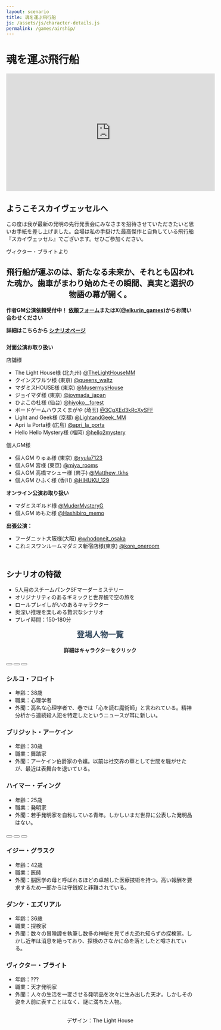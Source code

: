 ```yaml
---
layout: scenario
title: 魂を運ぶ飛行船
js: /assets/js/character-details.js
permalink: /games/airship/
---
```

<head>
  <link href="https://fonts.googleapis.com/css2?family=Corsiva&display=swap" rel="stylesheet">
<link href="https://fonts.googleapis.com/css2?family=Zen+Antique&display=swap" rel="stylesheet">
</head>
<body class="airship-body">

<div class="airship-page">
  <h1 class="airship-title">魂を運ぶ飛行船</h1>
    <div class="youtube-video">
    <iframe width="560" height="315" src="https://www.youtube.com/embed/CGUW9D_zud0?si=5S07EPFql00AvKt4" title="YouTube video player" frameborder="0" allow="accelerometer; autoplay; clipboard-write; encrypted-media; gyroscope; picture-in-picture; web-share" referrerpolicy="strict-origin-when-cross-origin" allowfullscreen></iframe>
  </div>
  <div class="airship-intro">
    <p></p>
    <h2>ようこそスカイヴェッセルへ</h2>
    <p>この度は我が最新の発明の先行発表会にみなさまを招待させていただきたいと思いお手紙を差し上げました。会場は私の手掛けた最高傑作と自負している飛行船『スカイヴェッセル』でございます。ぜひご参加ください。</p>
    <p>ヴィクター・ブライトより</p>
    <h2 style="text-align: center;">飛行船が運ぶのは、新たなる未来か、それとも囚われた魂か。歯車がまわり始めたその瞬間、真実と選択の物語の幕が開く。</h2>
    <p><strong>作者GM公演依頼受付中！ <a href="https://docs.google.com/forms/d/e/1FAIpQLSdvYiCCpnGYRWRMhR2xolNbq435mh-z5PGKnVXLRX3-8yxRJA/viewform?usp=dialog">依頼フォーム</a>またはX(<a href="https://x.com/elkurin_games">@elkurin_games</a>)からお問い合わせください</strong></p>
    <p><strong>詳細はこちらから <a
    href="https://thelighthouse-mm.com/thelighthousex%e5%a4%a9%e6%89%8d%e3%82%af%e3%83%aa%e3%82%a8%e3%82%a4%e3%82%bf%e3%83%bc%e3%80%8c%e3%81%88%e3%82%8b%e3%80%8d%e3%82%b3%e3%83%a9%e3%83%9c%e4%bd%9c%e5%93%81%ef%bc%81/">シナリオページ</a></strong></p>
  </div>

  <div class="airship-info" style="margin-top:25px">
    <p><strong>対面公演お取り扱い</strong></p>
    <p>店舗様</p>
    <ul>
      <li>The Light House様 (北九州) <a href="https://x.com/TheLightHouseMM">@TheLightHouseMM</a></li>
      <li>クインズワルツ様 (東京) <a
      href="https://x.com/queens_waltz">@queens_waltz</a></li>
      <li>マダミスHOUSE様 (東京) <a href="https://x.com/MudermysHouse">@MusermysHouse</a></li>
      <li>ジョイマダ様 (東京) <a
      href="https://x.com/joymada_japan">@joymada_japan</a></li>
      <li>ひよこの杜様 (仙台) <a href="https://x.com/hiyoko__forest">@hiyoko__forest</a></li>
      <li>ボードゲームハウスくまがや (埼玉) <a
      href="https://x.com/3CgXEd3kRcXySFF">@3CgXEd3kRcXySFF</a></li>
      <li>Light and Geek様 (京都) <a
      href="https://x.com/LightandGeek_MM">@LightandGeek_MM</a></li>
      <li>Apri la Porta様 (広島) <a
      href="https://x.com/apri_la_porta">@apri_la_porta</a></li>
      <li>Hello Hello Mystery様 (福岡) <a
      href="https://x.com/hello2mystery">@hello2mystery</a></li>
    </ul>
    <p>個人GM様</p>
    <ul>
      <li>個人GM りゅぁ様 (東京) <a
      href="https://x.com/ryula7123">@ryula7123</a></li>
      <li>個人GM 宮様 (東京) <a href="https://x.com/miya_rooms">@miya_rooms</a></li>
      <li>個人GM 高橋マシュー様 (岩手) <a
      href="https://x.com/Matthew_tkhs">@Matthew_tkhs</a></li>
      <li>個人GM ひふく様 (香川) <a
      href="https://x.com/HIHUKU_129">@HIHUKU_129</a></li>
    </ul>
    <p><strong>オンライン公演お取り扱い</strong></p>
    <ul>
      <li>マダミスギルド様 <a
      href="https://x.com/MurderMysteryG">@MuderMysteryG</a></li>
      <li>個人GM めもた様 <a
      href="https://x.com/Hashibiro_memo">@Hashibiro_memo</a></li>
    </ul>
    <p><strong>出張公演：</strong></p>
    <ul>
      <li>フーダニット大阪様(大阪) <a
      href="https://x.com/whodoneit_osaka">@whodoneit_osaka</a></li>
      <li>これミスワンルームマダミス新宿店様(東京) <a
      href="https://x.com/kore_oneroom">@kore_oneroom</a></li>
    </ul>
  </div>

  <div class="airship-details" style="margin-top:50px;">
    <h2>シナリオの特徴</h2>
    <ul>
      <li>5人用のスチームパンクSFマーダーミステリー</li>
      <li>オリジナリティのあるギミックと世界観で空の旅を</li>
      <li>ロールプレイしがいのあるキャラクター</li>
      <li>奥深い推理を楽しめる贅沢なシナリオ</li>
      <li>プレイ時間：150-180分</li>
    </ul>
  </div>

  <div class="airship-characters">
    <h2 style="color:#34495e; margin-top:10px;text-align:center; font-family: 'Zen Antique', serif;">登場人物一覧</h2>
    <p style="text-align:center;"><strong>詳細はキャラクターをクリック</strong></p>
    <div class="characters-container">
      <button class="animated-button char-button button-silco" style="font-family: 'Corsiva', cursive;" data-target="#silco-details"></button>
      <button class="animated-button char-button button-bridget" style="font-family: 'Corsiva', cursive;" data-target="#bridget-details"></button>
      <button class="animated-button char-button button-heimer" style="font-family: 'Corsiva', cursive;" data-target="#heimer-details"></button>
    </div>
    <div id="silco-details" class="character-details silco-details">
      <h3>シルコ・フロイト</h3>
      <ul>
        <li>年齢：38歳</li>
        <li>職業：心理学者</li>
        <li>外聞：高名な心理学者で、巷では「心を読む魔術師」と言われている。精神分析から連続殺人犯を特定したというニュースが耳に新しい。</li>
      </ul>
    </div>
    <div id="bridget-details" class="character-details bridget-details">
      <h3>ブリジット・アーケイン</h3>
      <ul>
        <li>年齢：30歳</li>
        <li>職業：舞踏家</li>
        <li>外聞：アーケイン伯爵家の令嬢。以前は社交界の華として世間を騒がせたが、最近は表舞台を退いている。</li>
      </ul>
    </div>
    <div id="heimer-details" class="character-details heimer-details">
      <h3>ハイマー・ディング</h3>
      <ul>
        <li>年齢：25歳</li>
        <li>職業：発明家</li>
        <li>外聞：若手発明家を自称している青年。しかしいまだ世界に公表した発明品はない。</li>
      </ul>
    </div>
    <div class="characters-container">
      <button class="animated-button char-button button-izzy" style="font-family: 'Corsiva', cursive;" data-target="#izzy-details"></button>
      <button class="animated-button char-button button-dunke" style="font-family: 'Corsiva', cursive;" data-target="#dunke-details"></button>
      <button class="animated-button char-button button-victor" style="font-family: 'Corsiva', cursive;" data-target="#victor-details"></button>
    </div>
    <div id="izzy-details" class="character-details izzy-details">
      <h3>イジー・グラスク</h3>
      <ul>
        <li>年齢：42歳</li>
        <li>職業：医師</li>
        <li>外聞：脳医学の母と呼ばれるほどの卓越した医療技術を持つ。高い報酬を要求するため一部からは守銭奴と非難されている。</li>
      </ul>
    </div>
    <div id="dunke-details" class="character-details dunke-details">
      <h3>ダンケ・エズリアル</h3>
      <ul>
        <li>年齢：36歳</li>
        <li>職業：探検家</li>
        <li>外聞：数々の冒険譚を執筆し数多の神秘を見てきた恐れ知らずの探検家。しかし近年は消息を絶っており、探検のさなかに命を落としたと噂されている。</li>
      </ul>
    </div>
    <div id="victor-details" class="character-details victor-details">
      <h3>ヴィクター・ブライト</h3>
      <ul>
        <li>年齢：???</li>
        <li>職業：天才発明家</li>
        <li>外聞：人々の生活を一変させる発明品を次々に生み出した天才。しかしその姿を人前に表すことはなく、謎に満ちた人物。</li>
      </ul>
    </div>
    <p style="margin-top:30px;text-align:center;">デザイン：The Light House</p>
  </div>
</div>
<script src="/assets/js/character-details.js"></script>

